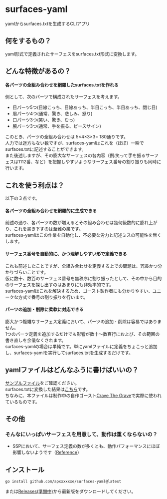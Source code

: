 # surfaces-yaml
yamlからsurfaces.txtを生成するCLIアプリ

## 何をするもの？
yaml形式で定義されたサーフェスをsurfaces.txt形式に変換します。

## どんな特徴があるの？
#### 各パーツの全組み合わせを網羅したsurfaces.txtを作れる
例として、次のパーツで構成されたサーフェスを考えます。
- 目パーツ5つ(目線こっち、目線あっち、半目こっち、半目あっち、閉じ目)
- 眉パーツ4つ(通常、驚き、悲しみ、怒り)
- 口パーツ3つ(笑い、驚き、むっ)
- 腕パーツ3つ(通常、手を振る、ピースサイン)

このとき、パーツの全組み合わせは 5×4×3×3= 180通りです。  
人力では途方もない数ですが、surfaces-yamlはこれを（ほぼ）一瞬でsurfaces.txtに記述することができます。  
また後述しますが、その膨大なサーフェスの各内容（例:笑って手を振るサーフェスは1112番、など）を把握しやすいようなサーフェス番号の割り振りも同時に行います。

## これを使う利点は？
以下の３点です。
#### 各パーツの全組み合わせを網羅的に生成できる
前述の通り、各パーツの数が増えるとその組み合わせは幾何級数的に膨れ上がり、これを書き下すのは至難の業です。  
surfaces-yamlはこの作業を自動化し、不必要な労力と記述ミスの可能性を無くします。

#### サーフェス番号を自動的に、かつ理解しやすい形で定義できる
これも前述したことですが、全組み合わせを定義する上での問題は、冗長かつ分かりづらいことです。  
仮に数十、数百のサーフェス番号を無秩序に割り振ったとして、その中から目的のサーフェスを探し出すのはあまりにも非効率的です。  
surfaces-yamlはこれを解決するため、ゴースト製作者にも分かりやすい、ユニークな方式で番号の割り振りを行います。

#### パーツの追加・削除に柔軟に対応できる
膨大かつ複雑なサーフェス定義において、パーツの追加・削除は容易ではありません。  
1つのパーツ定義を追加するだけでも影響が数十～数百行におよび、その範囲の書き直しを余儀なくされます。  
surfaces-yamlの場合は単純です。単にyamlファイルに定義をちょこっと追加し、surfaces-yamlを実行してsurfaces.txtを生成するだけです。  

## yamlファイルはどんなふうに書けばいいの？
[サンプルファイル](https://github.com/apxxxxxxe/surfaces-yaml/blob/main/sample.yaml)をご確認ください。  
surfaces.txtに変換した結果は[こちら](https://github.com/apxxxxxxe/surfaces-yaml/blob/main/surfaces_sample.txt)です。  
ちなみに、本ファイルは制作中の自作ゴースト[Crave The Grave](https://github.com/apxxxxxxe/Haine)で実際に使われているものです。

## その他
### そんなにいっぱいサーフェスを用意して、動作は重くならないの？
- SSPにおいて、サーフェス定義の数が多くとも、動作パフォーマンスにほぼ影響しないようです（[Reference](https://twitter.com/ponapalt/status/1587364571224092673)）

## インストール
```
go install github.com/apxxxxxxe/surfaces-yaml@latest
```
または[Releases(準備中)](https://github.com/apxxxxxxe/surfaces-yaml/releases)から最新版をダウンロードしてください。
